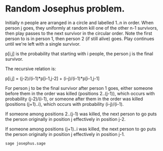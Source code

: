 
# Random Josephus problem.

Initially n people are arranged in a circle and labelled 1..n
in order. When person j goes, they uniformly at random kill
one of the other n-1 survivors, then play passes to the next
survivor in the circular order. Note the first person to is
in person 1, then person 2 (if still alive) goes. Play
continues until we're left with a single survivor.

p[i,j] is the probability that starting with i people,
the person j is the final survivor.

The recursive relation is:

p[i,j] = (j-2)/(i-1)*p[i-1,j-2] + (i-j)/(i-1)*p[i-1,j-1]

For person j to be the final survivor after person 1 goes,
either someone before them in the order was killed (positions
2..(j-1)), which occurs with probability (j-2)/(i-1), or someone
after them in the order was killed (positions (j+1)..i), which
occurs with probability (i-j)/(i-1).

If someone among positions 2..(j-1) was killed, the next person
to go puts the person originally in position j effectively
in position j-2.

If someone among positions (j+1)..i was killed, the next person
to go puts the person originally in position j effectively in
position j-1.

```bash
sage josephus.sage
```
